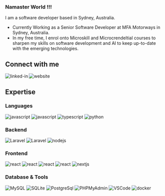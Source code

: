 ### Namaster World !!!
I am a software developer based in Sydney, Australia.
- Currently Working as a Senior Software Developer at MFA Motorways in Sydney, Australia.
- In my free time, I enrol onto Microskill and Microcrendeltial courses to sharpen my skills on software development and AI to keep up-to-date with the emerging technologies.

## Connect with me
[<img align="left" alt="linked-in" src="https://img.shields.io/badge/linkedin-%230077B5.svg?&style=for-the-badge&logo=linkedin" target="_blank" />](https://au.linkedin.com/in/sbnshrestha)
[<img align="left" alt="website" src="https://img.shields.io/badge/website-000000?style=for-the-badge&logo=About.me&logoColor=white" target="_blank"/>](https://sbnshrestha.com.np/)
<br>

## Expertise
### Languages
<img alt="javascript" src="https://img.shields.io/badge/PHP-777BB4?logo=php&style=for-the-badge&logoColor=white" /> <img alt="javascript" src="https://img.shields.io/badge/javascript%20-%23323330.svg?&style=for-the-badge&logo=javascript&logoColor=%23F7DF1E" /> <img alt="typescript" src="https://img.shields.io/badge/typescript%20-%23007ACC.svg?&style=for-the-badge&logo=typescript&logoColor=white" /> <img alt="python" src="https://img.shields.io/badge/python%20-%2314354C.svg?&style=for-the-badge&logo=python&logoColor=white" />

### Backend
<img alt="Laravel" src="https://img.shields.io/badge/Laravel-FF2D20?logo=laravel&style=for-the-badge&logoColor=white" /> <img alt="Laravel" src="https://img.shields.io/badge/CodeIgniter-dd4814?logo=codeigniter&style=for-the-badge&logoColor=white" /> <img alt="nodejs" src="https://img.shields.io/badge/node.js%20-%2343853D.svg?&style=for-the-badge&logo=node.js&logoColor=white" /> 

### Frontend
<img alt="react" src="https://img.shields.io/badge/react%20-%2320232a.svg?&style=for-the-badge&logo=react&logoColor=%2361DAFB" /> <img alt="react" src="https://img.shields.io/badge/Tailwind CSS-06B6D4.svg?style=for-the-badge&logo=tailwindcss&logoColor=white" /> <img alt="react" src="https://img.shields.io/badge/Bootstrap Css-purple?logo=bootstrap&style=for-the-badge&logoColor=white" /> <img alt="react" src="https://img.shields.io/badge/CSS3-blue?logo=css&style=for-the-badge" /> <img alt="nextjs" src="https://img.shields.io/badge/next.js%20-%23000000.svg?&style=for-the-badge&logo=next.js&logoColor=white" />

### Database & Tools
<img alt="MySQL" src="https://img.shields.io/badge/mysql%20-%2300f.svg?&style=for-the-badge&logo=mysql&logoColor=white" /> <img alt="SQLite" src="https://img.shields.io/badge/SQLite-003B57?logo=SQLite&logoColor=white&style=for-the-badge" /> <img alt="PostgreSql" src="https://img.shields.io/badge/Postgresql-003B57?style=for-the-badge&logo=postgresql&logoColor=white" /> <img alt="PHPMyAdmin" src="https://img.shields.io/badge/PHPMyAdmin-003B57?style=for-the-badge&logo=phpmyadmin&logoColor=white" /> <img alt="VSCode" src="https://img.shields.io/badge/VSCode-0078d7.svg?&style=for-the-badge&logo=vscode" /> <img alt="docker" src="https://img.shields.io/badge/docker%20-%230db7ed.svg?&style=for-the-badge&logo=docker&logoColor=white" />

